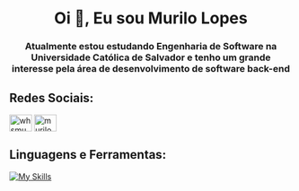 
<h1 align="center">Oi 👋, Eu sou Murilo Lopes</h1>
<h3 align="center">Atualmente estou estudando Engenharia de Software na Universidade Católica de Salvador e tenho um grande interesse pela área de desenvolvimento de software back-end  </h3>

<h2 align="left"> Redes Sociais:</h2>
<p align="left">
<a href="https://www.instagram.com/mrllops/" target="blank"><img align="center" src="https://raw.githubusercontent.com/rahuldkjain/github-profile-readme-generator/master/src/images/icons/Social/instagram.svg" alt="whsmumu" height="30" width="40" /></a>
<a href="https://www.linkedin.com/in/murilo-lopes-854a12277/" target="blank"><img align="center" src="https://raw.githubusercontent.com/rahuldkjain/github-profile-readme-generator/master/src/images/icons/Social/linked-in-alt.svg" alt="murilo lopes" height="30" width="40" /></a>

<h2 align="left"> Linguagens e Ferramentas:</h2>

[![My Skills](https://skillicons.dev/icons?i=java,postgres)](https://skillicons.dev)
